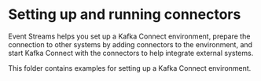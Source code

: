 # Setting up and running connectors

Event Streams helps you set up a Kafka Connect environment, prepare the connection to other systems by adding connectors to the environment, and start Kafka Connect with the connectors to help integrate external systems.

This folder contains examples for setting up a Kafka Connect environment.